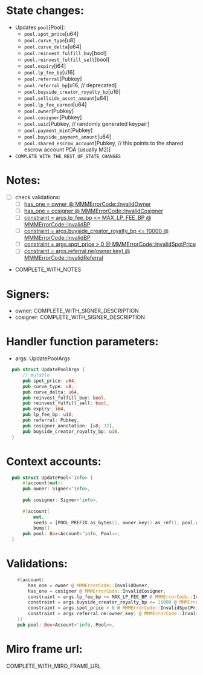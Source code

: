 # State changes:

- Updates `pool`[Pool]:
	- `pool.spot_price`[u64]
	- `pool.curve_type`[u8]
	- `pool.curve_delta`[u64]
	- `pool.reinvest_fulfill_buy`[bool]
	- `pool.reinvest_fulfill_sell`[bool]
	- `pool.expiry`[i64]
	- `pool.lp_fee_bp`[u16]
	- `pool.referral`[Pubkey]
	- `pool.referral_bp`[u16, // deprecated]
	- `pool.buyside_creator_royalty_bp`[u16]
	- `pool.sellside_asset_amount`[u64]
	- `pool.lp_fee_earned`[u64]
	- `pool.owner`[Pubkey]
	- `pool.cosigner`[Pubkey]
	- `pool.uuid`[Pubkey, // randomly generated keypair]
	- `pool.payment_mint`[Pubkey]
	- `pool.buyside_payment_amount`[u64]
	- `pool.shared_escrow_account`[Pubkey, // this points to the shared escrow account PDA (usually M2)]
- `COMPLETE_WITH_THE_REST_OF_STATE_CHANGES`

# Notes:

- [ ] check validations:
  - [ ] [has_one = owner @ MMMErrorCode::InvalidOwner](https://github.com/magicoss/mmm/blob/3e15732061ad03256b2570b78ff8018ba74ce039/programs/mmm/src/instructions/admin/update_pool.rs#L28)
  - [ ] [has_one = cosigner @ MMMErrorCode::InvalidCosigner](https://github.com/magicoss/mmm/blob/3e15732061ad03256b2570b78ff8018ba74ce039/programs/mmm/src/instructions/admin/update_pool.rs#L29)
  - [ ] [constraint = args.lp_fee_bp <= MAX_LP_FEE_BP @ MMMErrorCode::InvalidBP](https://github.com/magicoss/mmm/blob/3e15732061ad03256b2570b78ff8018ba74ce039/programs/mmm/src/instructions/admin/update_pool.rs#L30)
  - [ ] [constraint = args.buyside_creator_royalty_bp <= 10000 @ MMMErrorCode::InvalidBP](https://github.com/magicoss/mmm/blob/3e15732061ad03256b2570b78ff8018ba74ce039/programs/mmm/src/instructions/admin/update_pool.rs#L31)
  - [ ] [constraint = args.spot_price > 0 @ MMMErrorCode::InvalidSpotPrice](https://github.com/magicoss/mmm/blob/3e15732061ad03256b2570b78ff8018ba74ce039/programs/mmm/src/instructions/admin/update_pool.rs#L32)
  - [ ] [constraint = args.referral.ne(owner.key) @ MMMErrorCode::InvalidReferral](https://github.com/magicoss/mmm/blob/3e15732061ad03256b2570b78ff8018ba74ce039/programs/mmm/src/instructions/admin/update_pool.rs#L33)
- COMPLETE_WITH_NOTES

# Signers:

- owner: COMPLETE_WITH_SIGNER_DESCRIPTION
- cosigner: COMPLETE_WITH_SIGNER_DESCRIPTION

# Handler function parameters:

- args: UpdatePoolArgs
```rust
  pub struct UpdatePoolArgs {
      // mutable
      pub spot_price: u64,
      pub curve_type: u8,
      pub curve_delta: u64,
      pub reinvest_fulfill_buy: bool,
      pub reinvest_fulfill_sell: bool,
      pub expiry: i64,
      pub lp_fee_bp: u16,
      pub referral: Pubkey,
      pub cosigner_annotation: [u8; 32],
      pub buyside_creator_royalty_bp: u16,
  }
```

# Context accounts:

```rust
  pub struct UpdatePool<'info> {
      #[account(mut)]
      pub owner: Signer<'info>,
  
      pub cosigner: Signer<'info>,
  
      #[account(
          mut,
          seeds = [POOL_PREFIX.as_bytes(), owner.key().as_ref(), pool.uuid.as_ref(,
          bump)]
      pub pool: Box<Account<'info, Pool>>,
  }
```

# Validations:

```rust
    #[account(
    	has_one = owner @ MMMErrorCode::InvalidOwner,
    	has_one = cosigner @ MMMErrorCode::InvalidCosigner,
    	constraint = args.lp_fee_bp <= MAX_LP_FEE_BP @ MMMErrorCode::InvalidBP,
    	constraint = args.buyside_creator_royalty_bp <= 10000 @ MMMErrorCode::InvalidBP,
    	constraint = args.spot_price > 0 @ MMMErrorCode::InvalidSpotPrice,
    	constraint = args.referral.ne(owner.key) @ MMMErrorCode::InvalidReferral,
    )]
    pub pool: Box<Account<'info, Pool>>,
```

# Miro frame url:

COMPLETE_WITH_MIRO_FRAME_URL
            